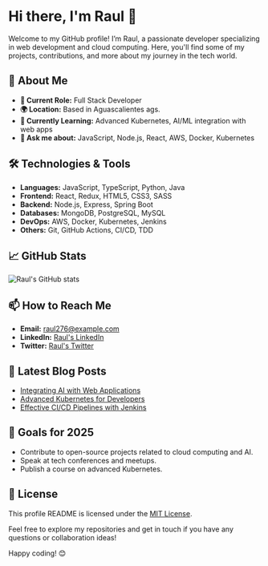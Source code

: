 # Hi there, I'm Raul 👋

Welcome to my GitHub profile! I’m Raul, a passionate developer specializing in web development and cloud computing. Here, you'll find some of my projects, contributions, and more about my journey in the tech world.

## 🚀 About Me

- **💼 Current Role:** Full Stack Developer
- **🌍 Location:** Based in Aguascalientes ags.
- **🌱 Currently Learning:** Advanced Kubernetes, AI/ML integration with web apps
- **💬 Ask me about:** JavaScript, Node.js, React, AWS, Docker, Kubernetes

## 🛠️ Technologies & Tools

- **Languages:** JavaScript, TypeScript, Python, Java
- **Frontend:** React, Redux, HTML5, CSS3, SASS
- **Backend:** Node.js, Express, Spring Boot
- **Databases:** MongoDB, PostgreSQL, MySQL
- **DevOps:** AWS, Docker, Kubernetes, Jenkins
- **Others:** Git, GitHub Actions, CI/CD, TDD

## 📈 GitHub Stats

![Raul's GitHub stats](https://github-readme-stats.vercel.app/api?username=raul276&show_icons=true&theme=radical)

## 📫 How to Reach Me

- **Email:** raul276@example.com
- **LinkedIn:** [Raul's LinkedIn](https://www.linkedin.com/in/raul276/)
- **Twitter:** [Raul's Twitter](https://twitter.com/raul276)

## 📝 Latest Blog Posts

- [Integrating AI with Web Applications](https://medium.com/@raul276/integrating-ai-with-web-applications)
- [Advanced Kubernetes for Developers](https://dev.to/raul276/advanced-kubernetes-for-developers)
- [Effective CI/CD Pipelines with Jenkins](https://blog.raul276.dev/effective-ci-cd-pipelines-with-jenkins)

## 🎯 Goals for 2025

- Contribute to open-source projects related to cloud computing and AI.
- Speak at tech conferences and meetups.
- Publish a course on advanced Kubernetes.

## 📄 License

This profile README is licensed under the [MIT License](LICENSE).

Feel free to explore my repositories and get in touch if you have any questions or collaboration ideas!

Happy coding! 😊
